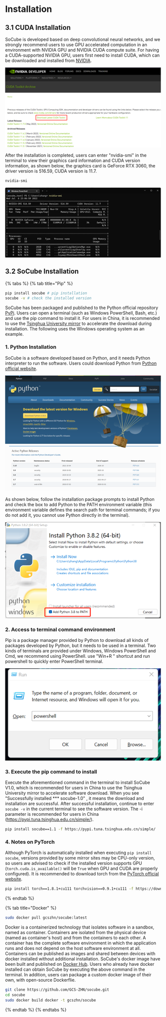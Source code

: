 # Installation

## 3.1 CUDA Installation

SoCube is developed based on deep convolutional neural networks, and we strongly recommend users to use GPU accelerated computation in an environment with NVIDIA GPU and NVIDIA CUDA compute suite. For having a CUDA-supported NVIDIA GPU, users first need to install CUDA, which can be downloaded and installed from [NVIDIA](https://developer.nvidia.com/cuda-toolkit-archive).

![NVIDIA cuda download page](assets/fig7.png)

After the installation is completed, users can enter "nvidia-smi" in the terminal to view their graphics card information and CUDA version information, as shown below, the graphics card is GeForce RTX 3060, the driver version is 516.59, CUDA version is 11.7.

```powershell
nvidia-smi
```

![output of nvidia-smi](assets/fig8.png)

## 3.2 SoCube Installation

{% tabs %}
{% tab title="Pip" %}
```bash
pip install socube # pip installation
socube -v # check the installed version
```

SoCube has been packaged and published to the Python official repository [PyPi](https://pypi.org/project/socube/). Users can open a terminal (such as Windows PowerShell, Bash, etc.) and use the pip command to install it. For users in China, it is recommended to use the [Tsinghua University mirror](https://mirrors.tuna.tsinghua.edu.cn/help/pypi/) to accelerate the download during installation. The following uses the Windows operating system as an example.

### 1. Python Installation

SoCube is a software developed based on Python, and it needs  Python interpreter to run the software. Users could download Python from [Python official website](https://www.python.org/getit/).

![Python official website](assets/fig1.png)

As shown below, follow the installation package prompts to install Python and check the box to add Python to the PATH environment variable (this environment variable defines the search path for terminal commands; if you do not add it, you cannot use Python directly in the terminal).

![Python installation page](assets/fig2.png)

### 2. Access to terminal command environment

Pip is a package manager provided by Python to download all kinds of packages developed by Python, but it needs to be used in a terminal. Two kinds of terminals are provided under Windows, Windows PowerShell and Cmd, we recommend using PowerShell. use "Win+R " shortcut and run powershell to quickly enter PowerShell terminal.

![Run powershell](assets/fig3.png)

### 3. Execute the pip command to install

Execute the aforementioned command in the terminal to install SoCube V1.0, which is recommended for users in China to use the Tsinghua University mirror to accelerate software download. When you see "Successfully installed \*\*\* socube-1.0" , it means the download and installation are successful. After successful installation, continue to enter `socube -v` in the current terminal to see the software version. The -i parameter is recommended for users in China (https://pypi.tuna.tsinghua.edu.cn/simple/).

```bash
pip install socube==1.1 -f https://pypi.tuna.tsinghua.edu.cn/simple/
```
### 4. Notes on PyTorch

Although PyTorch is automatically installed when executing `pip install socube`, versions provided by some mirror sites may be CPU-only version, so users are advised to check if the installed version supports GPU (`torch.cuda.is_available()` will be `True` when GPU and CUDA are properly configured). It is recommended to download torch from the [PyTorch official website](https://pytorch.org/get-started/locally/).

```bash
pip install torch==1.8.1+cu111 torchvision==0.9.1+cu111 -f https://download.pytorch.org/whl/torch_stable.html
```
{% endtab %}

{% tab title="Docker" %}
```bash
sudo docker pull gcszhn/socube:latest
```

Docker is a containerized technology that isolates software in a sandbox, named as container. Containers are isolated from the physical device (named as container's host) and from the containers to each other. A container has the complete software environment in which the application runs and does not depend on the host software environment at all. Containers can be published as images and shared between devices with docker installed without additional installation. SoCube's docker image have been built and published on [Docker Hub](https://hub.docker.com/repository/docker/gcszhn/socube). Users who already have docker installed can obtain SoCube by executing the above command in the terminal. In addition, users can package a custom docker image of their own, with open-source Dockerflie.
```bash
git clone https://github.com/GCS-ZHN/socube.git
cd socube
sudo docker build docker -t gcszhn/socube
```
{% endtab %}
{% endtabs %}

